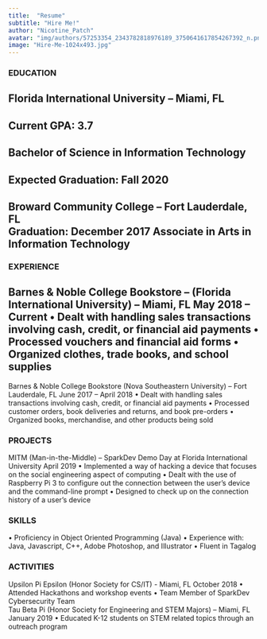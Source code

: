 ```yaml
---
title:  "Resume"
subtitle: "Hire Me!"
author: "Nicotine_Patch"
avatar: "img/authors/57253354_2343782818976189_3750641617854267392_n.png"
image: "Hire-Me-1024x493.jpg"
---
```


### EDUCATION	
Florida International University – Miami, FL
---
Current GPA: 3.7
---
  Bachelor of Science in Information Technology
  ---
  Expected Graduation: Fall 2020
---
Broward Community College – Fort Lauderdale, FL					
Graduation: December 2017
  Associate in Arts in Information Technology
---

### EXPERIENCE
Barnes & Noble College Bookstore – (Florida International University) – Miami, FL 	 			May 2018 – Current
    •	Dealt with handling sales transactions involving cash, credit, or financial aid payments
    •	Processed vouchers and financial aid forms
    •	Organized clothes, trade books, and school supplies
---
  Barnes & Noble College Bookstore (Nova Southeastern University) – Fort Lauderdale, FL			June 2017 – April 2018
    •	Dealt with handling sales transactions involving cash, credit, or financial aid payments
    •	Processed customer orders, book deliveries and returns, and book pre-orders
    •	Organized books, merchandise, and other products being sold
### PROJECTS
  MITM (Man-in-the-Middle) – SparkDev Demo Day at Florida International University 	April 2019
    •	Implemented a way of hacking a device that focuses on the social engineering aspect of computing
    •	Dealt with the use of Raspberry Pi 3 to  configure out the connection between the user’s device and the command-line prompt
    •	Designed to check up on the connection history of a user’s device
### SKILLS
•	Proficiency in Object Oriented Programming (Java)
•	Experience with: Java, Javascript, C++, Adobe Photoshop, and Illustrator
•	Fluent in Tagalog
### ACTIVITIES  
  Upsilon Pi Epsilon (Honor Society for CS/IT) - Miami, FL				October 2018
    •	Attended Hackathons and workshop events
    •	Team Member of SparkDev Cybersecurity Team				
  Tau Beta Pi (Honor Society for Engineering and STEM Majors) – Miami, FL 	January 2019
    •	Educated K-12 students on STEM related topics through an outreach program
